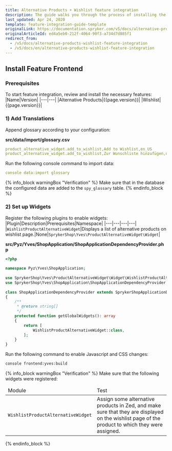 ```yaml
---
title: Alternative Products + Wishlist feature integration
description: The guide walks you through the process of installing the Alternative products and Wishlist features into the project.
last_updated: Apr 24, 2020
template: feature-integration-guide-template
originalLink: https://documentation.spryker.com/v5/docs/alternative-products-wishlist-feature-integration
originalArticleId: ed4a5eb0-212f-4064-90f3-a734d7d885f1
redirect_from:
  - /v5/docs/alternative-products-wishlist-feature-integration
  - /v5/docs/en/alternative-products-wishlist-feature-integration
---
```


## Install Feature Frontend
### Prerequisites
To start feature integration, review and install the necessary features:
|Name|Version|
|---|---|
|Alternative Products|{{page.version}}|
|Wishlist|{{page.version}}|

### 1) Add Translations
Append glossary according to your configuration:

**src/data/import/glossary.csv**

```yaml
product_alternative_widget.add_to_wishlist,Add to Wishlist,en_US
product_alternative_widget.add_to_wishlist,Zur Wunschliste hinzufügen,de_DE
```

Run the following console command to import data:

```yaml
console data:import glossary
```
{% info_block warningBox "Verification" %}
Make sure that in the database the configured data are added to the `spy_glossary` table.
{% endinfo_block %}

### 2) Set up Widgets
Register the following plugins to enable widgets:
|Plugin|Description|Prerequisites|Namespace|
|---|---|---|---|
|`WishlistProductAlternativeWidget`|Displays a list of alternative products on wishlist page.|None|`SprykerShop\Yves\ProductAlternativeWidget\Widget`|

**src/Pyz/Yves/ShopApplication/ShopApplicationDependencyProvider.php**

```php    
<?php
 
namespace Pyz\Yves\ShopApplication;
 
use SprykerShop\Yves\ProductAlternativeWidget\Widget\WishlistProductAlternativeWidget;
use SprykerShop\Yves\ShopApplication\ShopApplicationDependencyProvider as SprykerShopApplicationDependencyProvider;
 
class ShopApplicationDependencyProvider extends SprykerShopApplicationDependencyProvider
{
	/**
	 * @return string[]
	 */
	protected function getGlobalWidgets(): array
	{
		return [
			WishlistProductAlternativeWidget::class,
		];
	}
}
```

Run the following command to enable Javascript and CSS changes:

```bash
console frontend:yves:build
```
{% info_block warningBox "Verification" %}
Make sure that the following widgets were registered:<table><thead><tr><td>Module</td><td>Test</td></tr></thead><tbody><tr><td>`WishlistProductAlternativeWidget`</td><td>Assign some alternative products in Zed, and make sure that they are displayed on the wishlist page of the product to which they were assigned.</td></tr></tbody></table>
{% endinfo_block %}
